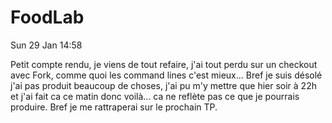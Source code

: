 # FoodLab

Sun 29 Jan 14:58

Petit compte rendu, je viens de tout refaire, j'ai tout perdu sur un checkout avec
Fork, comme quoi les command lines c'est mieux...
Bref je suis désolé j'ai pas produit beaucoup de choses, j'ai pu m'y mettre que hier
soir à 22h et j'ai fait ca ce matin donc voilà... ca ne reflète pas ce que je
pourrais produire.
Bref je me rattraperai sur le prochain TP.
